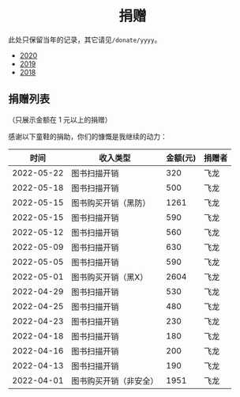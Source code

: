 # <center>捐赠<center>

此处只保留当年的记录，其它请见`/donate/yyyy`。

+ [2020](/docs/donate/2020.md)
+ [2019](/docs/donate/2019.md)
+ [2018](/docs/donate/2018.md)

## 捐赠列表

（只展示金额在 1 元以上的捐赠）

感谢以下童鞋的捐助，你们的慷慨是我继续的动力：

| 时间 | 收入类型 | 金额(元) | 捐赠者 |
| --- | --- | --- | --- |
| 2022-05-22 | 图书扫描开销 | 320     | 飞龙  |
| 2022-05-18 | 图书扫描开销 | 500     | 飞龙  |
| 2022-05-15 | 图书购买开销（黑防） | 1261     | 飞龙  |
| 2022-05-15 | 图书扫描开销 | 590     | 飞龙  |
| 2022-05-12 | 图书扫描开销 | 560     | 飞龙  |
| 2022-05-09 | 图书扫描开销 | 630     | 飞龙  |
| 2022-05-05 | 图书扫描开销 | 590     | 飞龙  |
| 2022-05-01 | 图书购买开销（黑X） | 2604     | 飞龙  |
| 2022-04-29 | 图书扫描开销 | 530     | 飞龙  |
| 2022-04-25 | 图书扫描开销 | 480     | 飞龙  |
| 2022-04-23 | 图书扫描开销 | 230     | 飞龙  |
| 2022-04-18 | 图书扫描开销 | 180     | 飞龙  |
| 2022-04-16 | 图书扫描开销 | 200     | 飞龙  |
| 2022-04-13 | 图书扫描开销 | 190     | 飞龙  |
| 2022-04-01 | 图书购买开销（非安全） | 1951     | 飞龙  |
